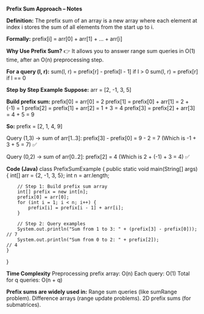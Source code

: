 **Prefix Sum Approach – Notes**

**Definition:**
The prefix sum of an array is a new array where each element at index i stores the sum of all elements from the start up to i.

**Formally:**
prefix[i] = arr[0] + arr[1] + ... + arr[i]

**Why Use Prefix Sum?**
👉 It allows you to answer range sum queries in O(1) time, after an O(n) preprocessing step.

**For a query (l, r):**
sum(l, r) = prefix[r] - prefix[l - 1] if l > 0
sum(l, r) = prefix[r] if l == 0

**Step by Step Example**
**Suppose:**
arr = [2, -1, 3, 5]

**Build prefix sum:**
prefix[0] = arr[0] = 2
prefix[1] = prefix[0] + arr[1] = 2 + (-1) = 1
prefix[2] = prefix[1] + arr[2] = 1 + 3 = 4
prefix[3] = prefix[2] + arr[3] = 4 + 5 = 9

**So:**
prefix = [2, 1, 4, 9]

Query (1,3) → sum of arr[1..3]:
prefix[3] - prefix[0] = 9 - 2 = 7
(Which is -1 + 3 + 5 = 7) ✅

Query (0,2) → sum of arr[0..2]:
prefix[2] = 4
(Which is 2 + (-1) + 3 = 4) ✅

**Code (Java)**
class PrefixSumExample {
public static void main(String[] args) {
int[] arr = {2, -1, 3, 5};
int n = arr.length;

        // Step 1: Build prefix sum array
        int[] prefix = new int[n];
        prefix[0] = arr[0];
        for (int i = 1; i < n; i++) {
            prefix[i] = prefix[i - 1] + arr[i];
        }

        // Step 2: Query examples
        System.out.println("Sum from 1 to 3: " + (prefix[3] - prefix[0])); // 7
        System.out.println("Sum from 0 to 2: " + prefix[2]);              // 4
    }

}

**Time Complexity**
Preprocessing prefix array: O(n)
Each query: O(1)
Total for q queries: O(n + q)

**Prefix sums are widely used in:**
Range sum queries (like sumRange problem).
Difference arrays (range update problems).
2D prefix sums (for submatrices).
